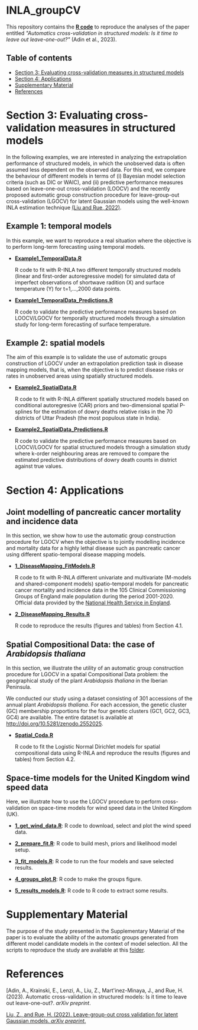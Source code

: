 # INLA_groupCV

This repository contains the [**R code**](https://github.com/spatialstatisticsupna/INLA_groupCV/tree/main/R/) to reproduce the analyses of the paper entitled *"Automatics cross-validation in structured models: Is it time to leave out leave-one-out?"* (Adin et al., 2023).

## Table of contents

-   [Section 3: Evaluating cross-validation measures in structured models](#section-3-evaluating-cross-validation-measures-in-structured-models)
-   [Section 4: Applications](#section-4-applications)
-   [Supplementary Material](#supplementary-material)
-   [References](#references)

# Section 3: Evaluating cross-validation measures in structured models

In the following examples, we are interested in analyzing the extrapolation performance of structured models, in which the unobserved data is often assumed less dependent on the observed data. For this end, we compare the behaviour of different models in terms of (i) Bayesian model selection criteria (such as DIC or WAIC), and (ii) predictive performance measures based on leave-one-out cross-validation (LOOCV) and the recently proposed automatic group construction procedure for leave-group-out cross-validation (LGOCV) for latent Gaussian models using the well-known INLA estimation technique [(Liu and Rue, 2022)](https://doi.org/10.48550/arXiv.2210.04482).

## Example 1: temporal models

In this example, we want to reproduce a real situation where the objective is to perform long-term forecasting using temporal models.

-   [**Example1_TemporalData.R**](./R/Section3/Example1_TemporalData.R)

    R code to fit with R-INLA two different temporally structured models (linear and first-order autoregressive model) for simulated data of imperfect observations of shortwave radition (X) and surface temperature (Y) for t=1,...,2000 data points.

-   [**Example1_TemporalData_Predictions.R**](./R/Section3/Example1_TemporalData_Predictions.R)

    R code to validate the predictive performance measures based on LOOCV/LGOCV for temporally structured models through a simulation study for long-term forecasting of surface temperature.

## Example 2: spatial models

The aim of this example is to validate the use of automatic groups construction of LGOCV under an extrapolation prediction task in disease mapping models, that is, when the objective is to predict disease risks or rates in unobserved areas using spatially structured models.

-   [**Example2_SpatialData.R**](./R/Section3/Example2_SpatialData.R)

    R code to fit with R-INLA different spatially structured models based on conditional autoregresive (CAR) priors and two-dimensional spatial P-splines for the estimation of dowry deaths relative risks in the 70 districts of Uttar Pradesh (the most populous state in India).

-   [**Example2_SpatialData_Predictions.R**](./R/Section3/Example2_SpatialData_Predictions.R)

    R code to validate the predictive performance measures based on LOOCV/LGOCV for spatial structured models through a simulation study where k-order neighbouring areas are removed to compare the estimated predictive distributions of dowry death counts in district against true values.

# Section 4: Applications

## Joint modelling of pancreatic cancer mortality and incidence data

In this section, we show how to use the automatic group construction procedure for LGOCV when the objective is to jointly modelling incidence and mortality data for a highly lethal disease such as pancreatic cancer using different spatio-temporal disease mapping models.

-   [**1_DiseaseMapping_FitModels.R**](./R/Section4/DiseaseMapping/1_DiseaseMapping_FitModels.R)

    R code to fit with R-INLA different univariate and multivariate (M-models and shared-component models) spatio-temporal models for pancreatic cancer mortality and incidence data in the 105 Clinical Commissioning Groups of England male population during the period 2001-2020. Official data provided by the [National Health Service in England](https://www.cancerdata.nhs.uk/incidence_and_mortality).

-   [**2_DiseaseMapping_Results.R**](./R/Section4/DiseaseMapping/2_DiseaseMapping_Results.R)

    R code to reproduce the results (figures and tables) from Section 4.1.

## Spatial Compositional Data: the case of *Arabidopsis thaliana*

In this section, we illustrate the utility of an automatic group construction procedure for LGOCV in a spatial Compositional Data problem: the geographical study of the plant *Arabidopsis thaliana* in the Iberian Peninsula.

We conducted our study using a dataset consisting of 301 accessions of the annual plant *Arabidopsis thaliana*. For each accession, the genetic cluster (GC) membership proportions for the four genetic clusters (GC1, GC2, GC3, GC4) are available. The entire dataset is available at <http://doi.org/10.5281/zenodo.2552025>.

-   [**Spatial_Coda.R**](./R/Section4/CoDa/Spatial_Coda.R)

    R code to fit the Logistic Normal Dirichlet models for spatial compositional data using R-INLA and reproduce the results (figures and tables) from Section 4.2.


## Space-time models for the United Kingdom wind speed data

Here, we illustrate how to use the LGOCV procedure to perform cross-validation on space-time models for wind speed data in the United Kingdom (UK).

-   [**1_get_wind_data.R**](./R/Section4/Spacetime/1_get_wind_data.R): R code to download, select and plot the wind speed data.

-   [**2_prepare_fit.R**](./R/Section4/Spacetime/2_prepare_fit.R): R code to build mesh, priors and likelihood model setup.
    
-   [**3_fit_models.R**](./R/Section4/Spacetime/3_fit_models.R): R code to run the four models and save selected results.

-   [**4_groups_plot.R**](./R/Section4/Spacetime/4_groups_plot.R): R code to make the groups figure.

-   [**5_results_models.R**](./R/Section4/Spacetime/5_results_models.R): R code to R code to extract some results.


# Supplementary Material

The purpose of the study presented in the Supplementary Material of the paper is to evaluate the ability of the automatic groups generated from different model candidate models in the context of model selection. All the scripts to reproduce the study are available at this [folder](./R/Supplement/).


# References
[Adin, A., Krainski, E., Lenzi, A., Liu, Z., Mart\'inez-Minaya, J., and Rue, H. (2023). Automatic cross-validation in structured models: Is it time to leave out leave-one-out?. *arXiv preprint*.

[Liu, Z., and Rue, H. (2022). Leave-group-out cross validation for latent Gaussian models. *arXiv preprint*.](https://doi.org/10.48550/arXiv.2210.04482)

